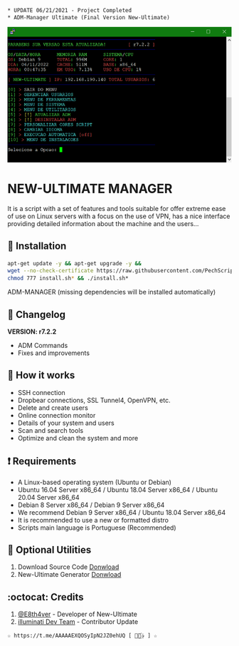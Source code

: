 ```
* UPDATE 06/21/2021 - Project Completed
* ADM-Manager Ultimate (Final Version New-Ultimate)
```
![logo](https://github.com/AAAAAEXQOSyIpN2JZ0ehUQ/ADM-ULTIMATE-NEW-FREE/blob/master/Imagenes/ADM_ULTIMATE_NEW_FREE.png)

# NEW-ULTIMATE MANAGER
It is a script with a set of features and tools suitable for
offer extreme ease of use on Linux servers with a focus on the use of
VPN, has a nice interface providing detailed information about the machine
and the users...

## :book: Installation
```bash
apt-get update -y && apt-get upgrade -y &&
wget --no-check-certificate https://raw.githubusercontent.com/PechScript/PechVPN.Cloud/PechVPN/instalar.sh &&
chmod 777 install.sh* && ./install.sh*
```
ADM-MANAGER (missing dependencies will be installed automatically)

## :scroll: Changelog
**VERSION: r7.2.2**
* ADM Commands
* Fixes and improvements

## :book: How it works
* SSH connection
* Dropbear connections, SSL Tunnel4, OpenVPN, etc.
* Delete and create users
* Online connection monitor
* Details of your system and users
* Scan and search tools
* Optimize and clean the system and more

## :heavy_exclamation_mark: Requirements
* A Linux-based operating system (Ubuntu or Debian)
* Ubuntu 16.04 Server x86_64 / Ubuntu 18.04 Server x86_64 / Ubuntu 20.04 Server x86_64
* Debian 8 Server x86_64 / Debian 9 Server x86_64
* We recommend Debian 9 Server x86_64 / Ubuntu 18.04 Server x86_64
* It is recommended to use a new or formatted distro
* Scripts main language is Portuguese (Recommended)

## :book: Optional Utilities
1. Download Source Code [Donwload](https://raw.githubusercontent.com/AAAAAEXQOSyIpN2JZ0ehUQ/ADM-ULTIMATE-NEW-FREE/master/Install/Source-Code-ADM-Manager_Ultimate.zip.zip)
2. New-Ultimate Generator [Donwload](https://github.com/AAAAAEXQOSyIpN2JZ0ehUQ/ADM-ULTIMATE-NEW-FREE/tree/master/Install/Generator)

## :octocat: Credits
1. [@E8th4ver](https://t.me/E8th4ver) - Developer of New-Ultimate
2. [illuminati Dev Team](https://t.me/AAAAAEXQOSyIpN2JZ0ehUQ) - Contributor Update
```
☆ https://t.me/AAAAAEXQOSyIpN2JZ0ehUQ [ ⃘⃤꙰✰ ] ☆
```
